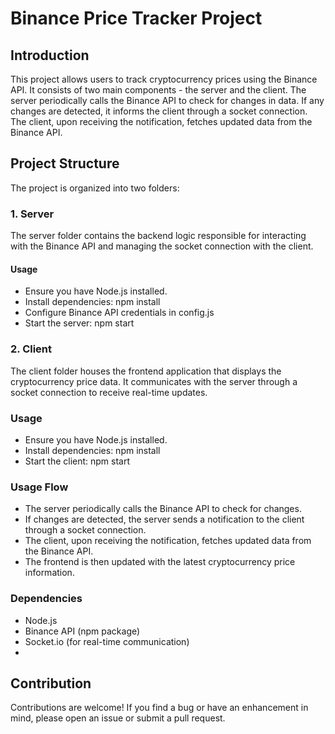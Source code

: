 # Binance Price Tracker Project
## Introduction
This project allows users to track cryptocurrency prices using the Binance API. It consists of two main components - the server and the client. The server periodically calls the Binance API to check for changes in data. If any changes are detected, it informs the client through a socket connection. The client, upon receiving the notification, fetches updated data from the Binance API.

## Project Structure
The project is organized into two folders:

### 1. Server
The server folder contains the backend logic responsible for interacting with the Binance API and managing the socket connection with the client.

#### Usage
- Ensure you have Node.js installed.
- Install dependencies: npm install
- Configure Binance API credentials in config.js
- Start the server: npm start
### 2. Client
The client folder houses the frontend application that displays the cryptocurrency price data. It communicates with the server through a socket connection to receive real-time updates.

### Usage
- Ensure you have Node.js installed.
- Install dependencies: npm install
- Start the client: npm start


### Usage Flow
- The server periodically calls the Binance API to check for changes.
- If changes are detected, the server sends a notification to the client through a socket connection.
- The client, upon receiving the notification, fetches updated data from the Binance API.
- The frontend is then updated with the latest cryptocurrency price information.

### Dependencies
- Node.js
- Binance API (npm package)
- Socket.io (for real-time communication)
- 
## Contribution
Contributions are welcome! If you find a bug or have an enhancement in mind, please open an issue or submit a pull request.

